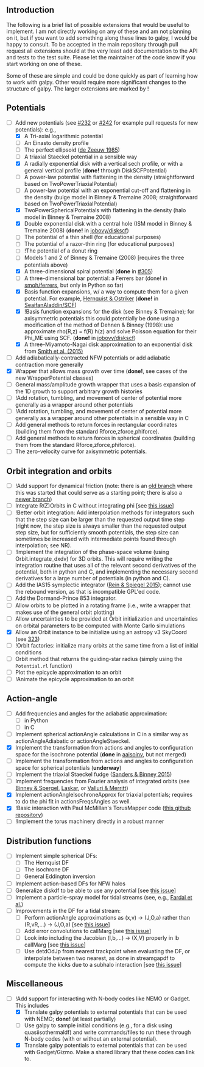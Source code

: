 Introduction
-------------

The following is a brief list of possible extensions that would be useful to implement. I am not directly working on any of these and am not planning on it, but if you want to add something along these lines to galpy, I would be happy to consult. To be accepted in the main repository through pull request all extensions should at the very least add documentation to the API and tests to the test suite. Please let the maintainer of the code know if you start working on one of these.

Some of these are simple and could be done quickly as part of learning how to work with galpy. Other would require more significant changes to the structure of galpy. The larger extensions are marked by !

Potentials
-----------

- [ ] Add new potentials (see [#232](https://github.com/jobovy/galpy/pull/232) or [#242](https://github.com/jobovy/galpy/pull/242) for example pull requests for new potentials): e.g.,
    - [x] A Tri-axial logarithmic potential
    - [ ] An Einasto density profile
    - [ ] The perfect ellipsoid ([de Zeeuw 1985](http://adsabs.harvard.edu/abs/1985MNRAS.216..273D))
    - [ ] A triaxial Staeckel potential in a sensible way
    - [x] A radially exponential disk with a vertical sech profile, or with a general vertical profile (**done!** through DiskSCFPotential)
    - [ ] A power-law potential with flattening in the density (straightforward based on TwoPowerTriaxialPotential)
    - [ ] A power-law potential with an exponential cut-off and flattening in the density (bulge model in Binney & Tremaine 2008; straightforward based on TwoPowerTriaxialPotential)
    - [x] TwoPowerSphericalPotentials with flattening in the density (halo model in Binney & Tremaine 2008)
    - [x] Double exponential disk with a central hole (ISM model in Binney & Tremaine 2008) (**done!** in [jobovy/diskscf](https://github.com/jobovy/galpy/tree/diskscf))
    - [ ] The potential of a thin shell (for educational purposes)
    - [ ] The potential of a razor-thin ring (for educational purposes)
    - [ ] !The potential of a donut ring
    - [ ] Models 1 and 2 of Binney & Tremaine (2008) [requires the three potentials above)
    - [x] A three-dimensional spiral potential (**done** in [#305](https://github.com/jobovy/galpy/pull/305))
    - [ ] A three-dimensional bar potential: a Ferrers bar (done! in [smoh/ferrers](https://github.com/smoh/galpy/tree/ferrers), but only in Python so far)
    - [x] Basis function expansions, w/ a way to compute them for a given potential. For example, [Hernquist & Ostriker](http://adsabs.harvard.edu/abs/1992ApJ...386..375H) (**done!** in [SeaifanAladdin/SCF](https://github.com/SeaifanAladdin/galpy/tree/SCF))
    - [x] !Basis function expansions for the disk (see Binney & Tremaine); for axisymmetric potentials this could potentially be done using a modification of the method of Dehnen & Binney (1998): use approximate rho(R,z) = f(R) h(z) and solve Poisson equation for their Phi_ME using SCF. (**done!** in [jobovy/diskscf](https://github.com/jobovy/galpy/tree/diskscf))
    - [x] A three-Miyamoto-Nagai disk approximation to an exponential disk from [Smith et al. (2015)](http://arxiv.org/abs/1502.00627)
- [ ] Add adiabatically-contracted NFW potentials or add adiabatic contraction more generally
- [x] Wrapper that allows mass growth over time (**done!**, see cases of the new WrapperPotential classes)
- [ ] General mass/amplitude growth wrapper that uses a basis expansion of the 1D growth to support arbitrary growth histories
- [ ] !Add rotation, tumbling, and movement of center of potential more generally as a wrapper around other potentials
- [ ] !Add rotation, tumbling, and movement of center of potential more generally as a wrapper around other potentials in a sensible way in C
- [ ] Add general methods to return forces in rectangular coordinates (building them from the standard Rforce,zforce,phiforce).
- [ ] Add general methods to return forces in spherical coordinates (building them from the standard Rforce,zforce,phiforce).
- [ ] The zero-velocity curve for axisymmetric potentials.

Orbit integration and orbits
------------------------------

- [ ] !Add support for dynamical friction (note: there is an [old branch](https://github.com/jobovy/galpy/tree/dev_galpy_dynamfric) where this was started that could serve as a starting point; there is also a [newer branch](https://github.com/jobovy/galpy/tree/dynamfric))
- [ ] Integrate R(Z)Orbits in C without integrating phi [see [this issue](https://github.com/jobovy/galpy/issues/28)]
- [ ] !Better orbit integration: Add interpolation methods for integrators such that the step size can be larger than the requested output time step (right now, the step size is always smaller than the requested output step size, but for sufficiently smooth potentials, the step size can sometimes be increased with intermediate points found through interpolation; see NR).
- [ ] !Implement the integration of the phase-space volume (using Orbit.integrate_dxdv) for 3D orbits. This will require writing the integration routine that uses all of the relevant second derivatives of the potential, both in python and C, and implementing the necessary second derivatives for a large number of potentials (in python and C).
- [ ] Add the IAS15 symplectic integrator ([Rein & Spiegel 2015](http://adsabs.harvard.edu/abs/2015MNRAS.446.1424R)); cannot use the rebound version, as that is incompatible GPL'ed code.
- [ ] Add the Dormand-Prince 853 integrator.
- [ ] Allow orbits to be plotted in a rotating frame (i.e., write a wrapper that makes use of the general orbit plotting)
- [ ] Allow uncertainties to be provided at Orbit initialization and uncertainties on orbital parameters to be computed with Monte Carlo simulations
- [x] Allow an Orbit instance to be initialize using an astropy v3 SkyCoord (see [323](https://github.com/jobovy/galpy/issues/323))
- [ ] !Orbit factories: initialize many orbits at the same time from a list of initial conditions
- [ ] Orbit method that returns the guiding-star radius (simply using the ``Potential.rl`` function)
- [ ] Plot the epicycle approximation to an orbit
- [ ] !Animate the epicycle approximation to an orbit

Action-angle
-------------
- [ ] Add frequencies and angles for the adiabatic approximation:
     - [ ] in Python
     - [ ] in C
- [ ] Implement spherical actionAngle calculations in C in a similar way as actionAngleAdiabatic or actionAngleStaeckel.
- [x] Implement the transformation from actions and angles to configuration space for the isochrone potential (**done** in [aaisoinv](https://github.com/jobovy/galpy/tree/aaisoinv), but not merged)
- [ ] Implement the transformation from actions and angles to configuration space for spherical potentials (**underway**)
- [ ] Implement the triaxial Staeckel fudge ([Sanders & Binney 2015](http://adsabs.harvard.edu/abs/2014arXiv1412.2093S))
- [ ] Implement frequencies from Fourier analysis of integrated orbits (see [Binney & Spergel](http://adsabs.harvard.edu/abs/1982ApJ...252..308B), [Laskar](http://adsabs.harvard.edu/abs/1990Icar...88..266L), or [Valluri & Merritt](http://adsabs.harvard.edu/abs/1998ApJ...506..686V))
- [x] Implement actionAngleIsochroneApprox for triaxial potentials; requires to do the phi fit in actionsFreqsAngles as well.
- [x] !Basic interaction with Paul McMillan's TorusMapper code ([this github repository](https://github.com/PaulMcMillan-Astro/Torus))
- [ ] !Implement the torus machinery directly in a robust manner

Distribution functions
------------------------
- [ ] Implement simple spherical DFs:
  - [ ] The Hernquist DF
  - [ ] The isochrone DF
  - [ ] General Eddington inversion
- [ ] Implement action-based DFs for NFW halos
- [ ] Generalize diskdf to be able to use any potential [see [this issue](https://github.com/jobovy/galpy/issues/7)]
- [ ] Implement a particle-spray model for tidal streams (see, e.g., [Fardal et al.](http://adsabs.harvard.edu/abs/2015MNRAS.452..301F))
- [ ] Improvements in the DF for a tidal stream:
  - [ ] Perform actionAngle approximations as (x,v) -> (J,O,a) rather than (R,vR,...) -> (J,O,a) [see [this issue](https://github.com/jobovy/galpy/issues/113)]
  - [ ] Add error convolutions to callMarg [see [this issue](https://github.com/jobovy/galpy/issues/114)]
  - [ ] Look into including the Jacobian (l,b,...) -> (X,V) properly in lb callMarg [see [this issue](https://github.com/jobovy/galpy/issues/115)]
  - [ ] Use detdOdJp from nearest trackpoint when evaluating the DF, or interpolate between two nearest, as done in streamgapdf to compute the kicks due to a subhalo interaction [see [this issue](https://github.com/jobovy/galpy/issues/197)]

Miscellaneous
---------------
- [ ] !Add support for interacting with N-body codes like NEMO or Gadget. This includes
     - [x] Translate galpy potentials to external potentials that can be used with NEMO; **done!** (at least partially)
     - [ ] Use galpy to sample initial conditions (e.g., for a disk using quasiisothermaldf) and write commands/files to run these through N-body codes (with or without an external potential).
     - [x] Translate galpy potentials to external potentials that can be used with Gadget/Gizmo. Make a shared library that these codes can link to.
